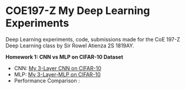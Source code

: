 # COE197-Z My Deep Learning Experiments
Deep Learning experiments, code, submissions made for the CoE 197-Z Deep Learning class by Sir Rowel Atienza 2S 1819AY.

**Homework 1: CNN vs MLP on CIFAR-10 Dataset**
- CNN: [My 3-Layer CNN on CIFAR-10](https://github.com/henritomas/CoE197-Z-Tomas-DL-Experiments/blob/master/%5BCoE_197_Z%5D_My_3_Layer_CNN_on_CIFAR_10.ipynb)
- MLP: [My 3-Layer-MLP on CIFAR-10](https://github.com/henritomas/CoE197-Z-Tomas-DL-Experiments/blob/master/%5BCOE_197_Z%5D_My_3_Layer_MLP_on_CIFAR_10.ipynb)
- Performance Comparison : 
